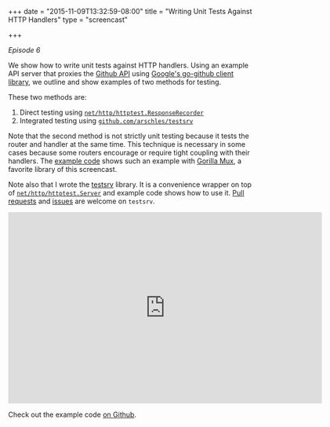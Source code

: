 +++
date = "2015-11-09T13:32:59-08:00"
title = "Writing Unit Tests Against HTTP Handlers"
type = "screencast"

+++

_Episode 6_

We show how to write unit tests against HTTP handlers. Using an example API server that proxies the [Github API](https://developer.github.com/v3/) using [Google's go-github client library](https://godoc.org/github.com/google/go-github/github), we outline and show examples of two methods for testing.
<!--more-->

These two methods are:

1. Direct testing using [`net/http/httptest.ResponseRecorder`](https://godoc.org/net/http/httptest#ResponseRecorder)
2. Integrated testing using [`github.com/arschles/testsrv`](https://godoc.org/github.com/arschles/testsrv)

Note that the second method is not strictly unit testing because it tests the router and handler at the same time. This technique is necessary in some cases because some routers encourage or require tight coupling with their handlers. The [example code](https://github.com/arschles/go-in-5-minutes/tree/master/episode6) shows such an example with [Gorilla Mux](http://godoc.org/github.com/gorilla/mux), a favorite library of this screencast.

Note also that I wrote the [testsrv](https://godoc.org/github.com/arschles/testsrv) library. It is a convenience wrapper on top of [`net/http/httptest.Server`](https://godoc.org/net/http/httptest#Server) and example code shows how to use it. [Pull requests](https://github.com/arschles/testsrv/pulls) and [issues](https://github.com/arschles/testsrv/issues) are welcome on `testsrv`.

<iframe
  class="ytplayer"
  type="text/html"
  width="640"
  height="390"
  src="https://www.youtube.com/embed/YmbbmyxSlcg?autoplay=0&origin=https://www.goin5minutes.com"
  frameborder="0"
></iframe>

Check out the example code [on Github](https://github.com/arschles/go-in-5-minutes/tree/master/episode6).
